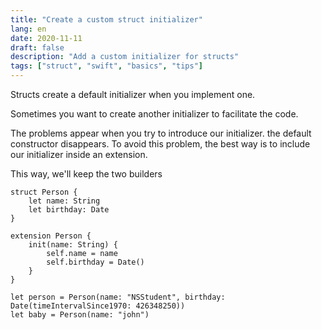 ```yaml
---
title: "Create a custom struct initializer"
lang: en
date: 2020-11-11
draft: false
description: "Add a custom initializer for structs"
tags: ["struct", "swift", "basics", "tips"]
---
```


Structs create a default initializer when you implement one.

Sometimes you want to create another initializer to facilitate the code.

The problems appear when you try to introduce our initializer. the default constructor disappears.
To avoid this problem, the best way is to include our initializer inside an extension. 

This way, we'll keep the two builders

```
struct Person {
    let name: String
    let birthday: Date
}

extension Person {
    init(name: String) {
        self.name = name
        self.birthday = Date()
    }
}

let person = Person(name: "NSStudent", birthday: Date(timeIntervalSince1970: 426348250))
let baby = Person(name: "john")
```
